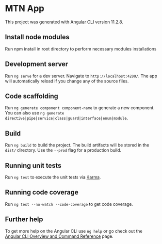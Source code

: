 # MTN App

This project was generated with [Angular CLI](https://github.com/angular/angular-cli) version 11.2.8.

## Install node modules

Run npm install in root directory to perform necessary modules installations

## Development server

Run `ng serve` for a dev server. Navigate to `http://localhost:4200/`. The app will automatically reload if you change any of the source files.

## Code scaffolding

Run `ng generate component component-name` to generate a new component. You can also use `ng generate directive|pipe|service|class|guard|interface|enum|module`.

## Build

Run `ng build` to build the project. The build artifacts will be stored in the `dist/` directory. Use the `--prod` flag for a production build.

## Running unit tests

Run `ng test` to execute the unit tests via [Karma](https://karma-runner.github.io).

## Running code coverage

Run `ng test --no-watch --code-coverage` to get code coverage.


## Further help

To get more help on the Angular CLI use `ng help` or go check out the [Angular CLI Overview and Command Reference](https://angular.io/cli) page.
